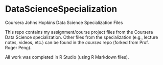 # DataScienceSpecialization
Coursera Johns Hopkins Data Science Specialization Files   

This repo contains my assignment/course project files from the Coursera Data Science specialization. Other files from the specialization (e.g., lecture notes, videos, etc.) can be found in the *courses* repo (forked from Prof. Roger Peng).   

All work was completed in R Studio (using R Markdown files).
